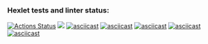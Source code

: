 ### Hexlet tests and linter status:
[![Actions Status](https://github.com/RuslanLeads/frontend-project-44/workflows/hexlet-check/badge.svg)](https://github.com/RuslanLeads/frontend-project-44/actions)
<a href="https://codeclimate.com/github/RuslanLeads/frontend-project-44/maintainability"><img src="https://api.codeclimate.com/v1/badges/1df92acdca5f24dd9017/maintainability" /></a>
[![asciicast](https://asciinema.org/a/XRVbCmoKcMpxDHJYEySHYjT1d.svg)](https://asciinema.org/a/XRVbCmoKcMpxDHJYEySHYjT1d)
[![asciicast](https://asciinema.org/a/LcdHrZHl6LwuiWgR3Rg8XROmv.svg)](https://asciinema.org/a/LcdHrZHl6LwuiWgR3Rg8XROmv)
[![asciicast](https://asciinema.org/a/OBlqIE3gKnqFEw7pFeICtCebV.svg)](https://asciinema.org/a/OBlqIE3gKnqFEw7pFeICtCebV)
[![asciicast](https://asciinema.org/a/mFl7jXJY3irZV8J9C6Ch9MI9D.svg)](https://asciinema.org/a/mFl7jXJY3irZV8J9C6Ch9MI9D)
[![asciicast](https://asciinema.org/a/TWFAT3sLaJCOtOxC4mrmq3HaC.svg)](https://asciinema.org/a/TWFAT3sLaJCOtOxC4mrmq3HaC)
